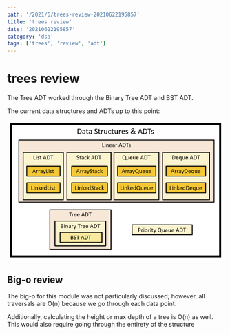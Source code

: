 ```yaml
---
path: '/2021/6/trees-review-20210622195857'
title: 'trees review'
date: '20210622195857'
category: 'dsa'
tags: ['trees', 'review', 'adt']
---
```


# trees review
The Tree ADT worked through the Binary Tree ADT and BST ADT.

The current data structures and ADTs up to this point:


![Current ADTs and data structures](./20210622195949-img-1.png)


## Big-o review
The big-o for this module was not particularly discussed; however, all traversals
are O(n) because we go through each data point.

Additionally, calculating the height or max depth of a tree is O(n) as well. This
would also require going through the entirety of the structure

